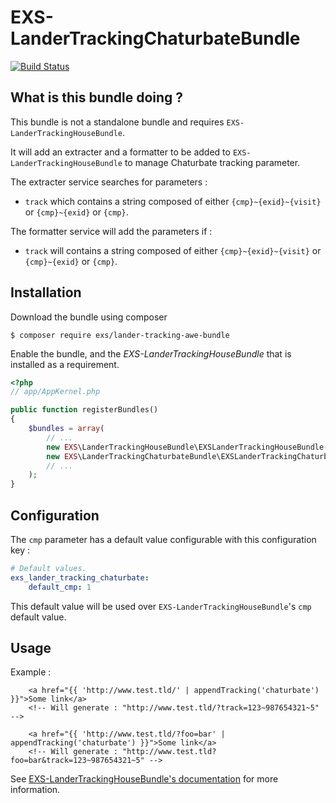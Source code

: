 # EXS-LanderTrackingChaturbateBundle

[![Build Status](https://travis-ci.org/ExSituMarketing/EXS-LanderTrackingChaturbateBundle.svg)](https://travis-ci.org/ExSituMarketing/EXS-LanderTrackingChaturbateBundle)

## What is this bundle doing ?

This bundle is not a standalone bundle and requires `EXS-LanderTrackingHouseBundle`.

It will add an extracter and a formatter to be added to `EXS-LanderTrackingHouseBundle` to manage Chaturbate tracking parameter.

The extracter service searches for parameters :
- `track` which contains a string composed of either `{cmp}~{exid}~{visit}` or `{cmp}~{exid}` or `{cmp}`.

The formatter service will add the parameters if  :
- `track` will contains a string composed of either `{cmp}~{exid}~{visit}` or `{cmp}~{exid}` or `{cmp}`.

## Installation

Download the bundle using composer

```
$ composer require exs/lander-tracking-awe-bundle
```

Enable the bundle, and the _EXS-LanderTrackingHouseBundle_ that is installed as a requirement.

```php
<?php
// app/AppKernel.php

public function registerBundles()
{
    $bundles = array(
        // ...
        new EXS\LanderTrackingHouseBundle\EXSLanderTrackingHouseBundle(),
        new EXS\LanderTrackingChaturbateBundle\EXSLanderTrackingChaturbateBundle(),
        // ...
    );
}
```

## Configuration

The `cmp` parameter has a default value configurable with this configuration key :

```yml
# Default values.
exs_lander_tracking_chaturbate:
    default_cmp: 1
```

This default value will be used over `EXS-LanderTrackingHouseBundle`'s `cmp` default value.

## Usage

Example :
```twig
    <a href="{{ 'http://www.test.tld/' | appendTracking('chaturbate') }}">Some link</a>
    <!-- Will generate : "http://www.test.tld/?track=123~987654321~5" -->
    
    <a href="{{ 'http://www.test.tld/?foo=bar' | appendTracking('chaturbate') }}">Some link</a>
    <!-- Will generate : "http://www.test.tld?foo=bar&track=123~987654321~5" -->
```

See [EXS-LanderTrackingHouseBundle's documentation](https://github.com/ExSituMarketing/EXS-LanderTrackingHouseBundle/blob/master/README.md) for more information.
